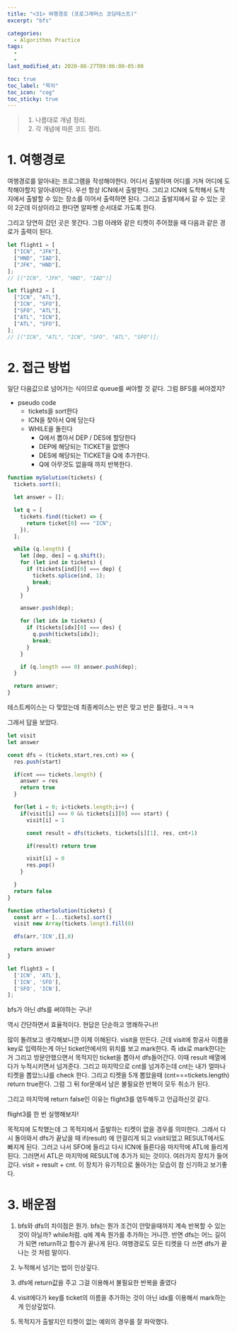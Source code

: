 ```yaml
---
title: "<31> 여행경로 (프로그래머스 코딩테스트)"
excerpt: "bfs"

categories:
  - Algorithms Practice
tags:
  -
  -
last_modified_at: 2020-08-27T09:06:00-05:00

toc: true
toc_label: "목차"
toc_icon: "cog"
toc_sticky: true
---
```


> 1. 나름대로 개념 정리.
> 2. 각 개념에 따른 코드 정리.

# 1. 여행경로

여행경로를 알아내는 프로그램을 작성해야한다. 어디서 출발하며 어디를 거쳐 어디에 도착해야할지 알아내야한다. 우선 항상 ICN에서 출발한다. 그리고 ICN에 도착해서 도착지에서 출발할 수 있는 장소를 이어서 출력하면 된다. 그리고 출발지에서 갈 수 있는 곳이 2군데 이상이라고 한다면 알파벳 순서대로 가도록 한다.

그리고 당연히 갔던 곳은 못간다. 그럼 아래와 같은 티켓이 주어졌을 때 다음과 같은 경로가 출력이 된다.

```javascript
let flight1 = [
  ["ICN", "JFK"],
  ["HND", "IAD"],
  ["JFK", "HND"],
];
// [("ICN", "JFK", "HND", "IAD")]

let flight2 = [
  ["ICN", "ATL"],
  ["ICN", "SFO"],
  ["SFO", "ATL"],
  ["ATL", "ICN"],
  ["ATL", "SFO"],
];
// [("ICN", "ATL", "ICN", "SFO", "ATL", "SFO")];
```

# 2. 접근 방법

일단 다음값으로 넘어가는 식이므로 queue를 써야할 것 같다. 그럼 BFS를 써야겠지?

- pseudo code
  - tickets을 sort한다
  - ICN을 찾아서 Q에 담는다
  - WHILE을 돌린다
    - Q에서 뽑아서 DEP / DES에 할당한다
    - DEP에 해당되는 TICKET을 없앤다
    - DES에 해당되는 TICKET을 Q에 추가한다.
    - Q에 아무것도 없을때 까지 반복한다.

```javascript
function mySolution(tickets) {
  tickets.sort();

  let answer = [];

  let q = [
    tickets.find((ticket) => {
      return ticket[0] === "ICN";
    }),
  ];

  while (q.length) {
    let [dep, des] = q.shift();
    for (let ind in tickets) {
      if (tickets[ind][0] === dep) {
        tickets.splice(ind, 1);
        break;
      }
    }

    answer.push(dep);

    for (let idx in tickets) {
      if (tickets[idx][0] === des) {
        q.push(tickets[idx]);
        break;
      }
    }

    if (q.length === 0) answer.push(dep);
  }

  return answer;
}
```

테스트케이스는 다 맞았는데 최종케이스는 반은 맞고 반은 틀렸다..ㅋㅋㅋ

그래서 답을 보았다.

```javascript
let visit
let answer

const dfs = (tickets,start,res,cnt) => {
  res.push(start)

  if(cnt === tickets.length) {
    answer = res
    return true
  }

  for(let i = 0; i<tickets.length;i++) {
    if(visit[i] === 0 && tickets[i][0] === start) {
      visit[i] = 1

      const result = dfs(tickets, tickets[i][1], res, cnt+1)

      if(result) return true

      visit[i] = 0
      res.pop()
    }

  }
  return false
}

function otherSolution(tickets) {
  const arr = [...tickets].sort()
  visit new Array(tickets.lengt).fill(0)

  dfs(arr,'ICN',[],0)

  return answer
}

let flight3 = [
  ['ICN', 'ATL'],
  ['ICN', 'SFO'],
  ['SFO', 'ICN'],
];
```

bfs가 아닌 dfs를 써야하는 구나!

역시 간단하면서 효율적이다. 현답은 단순하고 명쾌하구나!!

많이 돌려보고 생각해보니깐 이제 이해된다. visit을 만든다. 근데 visit에 항공사 이름을 key로 입력하는게 아닌 ticket안에서의 위치를 보고 mark한다. 즉 idx로 mark한다는거 그리고 방문안했으면서 목적지인 ticket을 뽑아서 dfs들어간다. 이때 result 배열에다가 누적시키면서 넘겨준다. 그리고 마지막으로 cnt를 넘겨주는데 cnt는 내가 얼마나 티켓을 뽑았느냐를 check 한다. 그리고 티켓을 5개 뽑았을때 (cnt===tickets.length) return true한다. 그럼 그 뒤 for문에서 남은 불필요한 반복이 모두 취소가 된다.

그리고 마지막에 return false인 이유는 flight3를 염두해두고 언급하신것 같다.

flight3를 한 번 실행해보자!

목적지에 도착했는데 그 목적지에서 출발하는 티켓이 없을 경우를 의미한다. 그래서 다시 돌아와서 dfs가 끝났을 때 if(result) 에 안걸리게 되고 visit되었고 RESULT에서도 빠지게 된다. 그러고 나서 SFO에 들리고 다시 ICN에 들른다음 마지막에 ATL에 들리게 된다. 그러면서 ATL은 마지막에 RESULT에 추가가 되는 것이다. 여러가지 장치가 들어갔다. visit + result + cnt. 이 장치가 유기적으로 돌아가는 모습이 참 신기하고 보기좋다.

# 3. 배운점

1. bfs와 dfs의 차이점은 뭔가. bfs는 뭔가 조건이 안맞을때까지 계속 반복할 수 있는것이 아닐까? while처럼. q에 계속 뭔가를 추가하는 거니깐. 반면 dfs는 어느 길이가 되면 return하고 함수가 끝나게 된다. 여행경로도 모든 티켓을 다 쓰면 dfs가 끝나는 것 처럼 말이다.

2. 누적해서 넘기는 법이 인상깊다.

3. dfs에 return값을 주고 그걸 이용해서 불필요한 반복을 줄였다

4. visit에다가 key를 ticket의 이름을 추가하는 것이 아닌 idx를 이용해서 mark하는게 인상깊었다.

5. 목적지가 출발지인 티켓이 없는 예외의 경우를 잘 파악했다.
